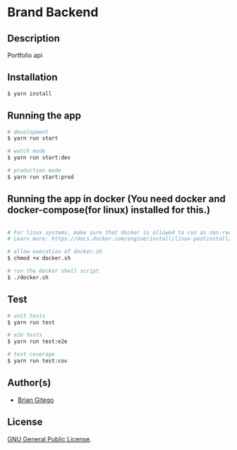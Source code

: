 # Brand Backend

## Description

Portfolio api

## Installation

```bash
$ yarn install
```

## Running the app

```bash
# development
$ yarn run start

# watch mode
$ yarn run start:dev

# production mode
$ yarn run start:prod
```

## Running the app in docker (You need docker and docker-compose(for linux) installed for this.)

```bash

# For linux systems, make sure that docker is allowed to run as non-root.
# Learn more: https://docs.docker.com/engine/install/linux-postinstall/

# allow execution of docker.sh
$ chmod +x docker.sh

# run the docker shell script
$ ./docker.sh
```

## Test

```bash
# unit tests
$ yarn run test

# e2e tests
$ yarn run test:e2e

# test coverage
$ yarn run test:cov
```

## Author(s)

- [Brian Gitego](https://gbrian.netlify.app)

## License

[GNU General Public License](LICENSE).
